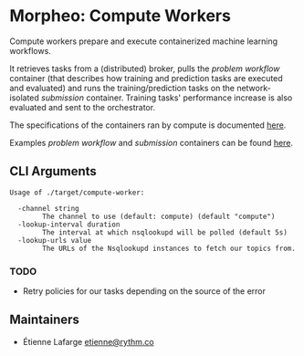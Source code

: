 Morpheo: Compute Workers
========================

Compute workers prepare and execute containerized machine learning workflows.

It retrieves tasks from a (distributed) broker, pulls the *problem workflow*
container (that describes how training and prediction tasks are executed and
evaluated) and runs the training/prediction tasks on the network-isolated
*submission* container. Training tasks' performance increase is also evaluated
and sent to the orchestrator.

The specifications of the containers ran by compute is documented
[here](https://morpheoorg.github.io/morpheo/).

Examples *problem workflow* and *submission* containers can be found
[here](https://github.com/MorpheoOrg/hypnogram-wf).

CLI Arguments
-------------

```
Usage of ./target/compute-worker:

  -channel string
    	The channel to use (default: compute) (default "compute")
  -lookup-interval duration
    	The interval at which nsqlookupd will be polled (default 5s)
  -lookup-urls value
    	The URLs of the Nsqlookupd instances to fetch our topics from.
```

### TODO

* Retry policies for our tasks depending on the source of the error

Maintainers
-----------
* Étienne Lafarge <etienne@rythm.co>
